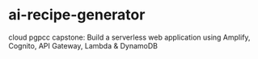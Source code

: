 # ai-recipe-generator
cloud pgpcc capstone: Build a serverless web application using Amplify, Cognito, API Gateway, Lambda &amp; DynamoDB
